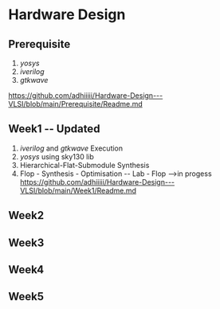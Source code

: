 # Hardware Design
## Prerequisite 
   1) _yosys_
   2) _iverilog_
   3) _gtkwave_

https://github.com/adhiiiii/Hardware-Design---VLSI/blob/main/Prerequisite/Readme.md
## Week1 -- Updated
  1) _iverilog_ and _gtkwave_ Execution
  2) _yosys_ using sky130 lib
  3) Hierarchical-Flat-Submodule Synthesis
  4) Flop - Synthesis - Optimisation 
     -- Lab - Flop -->in progess
https://github.com/adhiiiii/Hardware-Design---VLSI/blob/main/Week1/Readme.md
## Week2
## Week3
## Week4
## Week5
